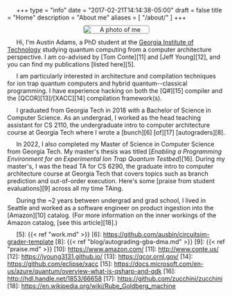 +++
type = "info"
date = "2017-02-21T14:14:38-05:00"
draft = false
title = "Home"
description = "About me"
aliases = [ "/about/" ]
+++

<style>
p {
  text-indent: 1.5em;
  margin: 0.75em 0 0 0;
}
img {
  border: 1px solid #888;
  border-radius: 4px;
  max-width: 150px;
  display: block;
  margin: 0 auto;
}
</style>

![A photo of me][i1]

Hi, I'm Austin Adams, a PhD student at the [Georgia Institute of
Technology][1] studying quantum computing from a computer architecture
perspective. I am co-advised by [Tom Conte][11] and [Jeff Young][12], and you
can find my publications [listed here][5].

I am particularly interested in architecture and compilation techniques for ion
trap quantum computers and hybrid quantum--classical programming. I have
experience hacking on both the [Q#][15] compiler and the [QCOR][13]/[XACC][14]
compilation framework(s).

I graduated from Georgia Tech in 2018 with a Bachelor of Science in Computer
Science. As an undergrad, I worked as the head teaching assistant for CS 2110,
the undergraduate intro to computer architecture course at Georgia Tech where I
wrote a [bunch][6] [of][17] [autograders][8].

In 2022, I also completed my Master of Science in Computer Science from Georgia
Tech. My master's thesis was titled [_Enabling a Programming Environment for an
Experimental Ion Trap Quantum Testbed_][16]. During my master's, I was the head
TA for CS 6290, the graduate intro to computer architecture course at Georgia
Tech that covers topics such as branch prediction and out-of-order execution.
Here's some [praise from student evaluations][9] across all my time TAing.

During the ~2 years between undergrad and grad school, I lived in Seattle and
worked as a software engineer on product ingestion into the [Amazon][10]
catalog. (For more information on the inner workings of the Amazon catalog,
[see this article][18].)


[1]: http://gatech.edu/
[3]: http://kennesaw.edu/
[4]: https://dep.kennesaw.edu/
[5]: {{< ref "work.md" >}}
[6]: https://github.com/ausbin/circuitsim-grader-template
[8]: {{< ref "blog/autograding-gba-dma.md" >}}
[9]: {{< ref "praise.md" >}}
[10]: https://www.amazon.com/
[11]: http://www.conte.us/
[12]: https://jyoung3131.github.io/
[13]: https://qcor.ornl.gov/
[14]: https://github.com/eclipse/xacc
[15]: https://docs.microsoft.com/en-us/azure/quantum/overview-what-is-qsharp-and-qdk
[16]: http://hdl.handle.net/1853/66658
[17]: https://github.com/zucchini/zucchini
[18]: https://en.wikipedia.org/wiki/Rube_Goldberg_machine

[i1]: /img/about/mugshot.jpg
